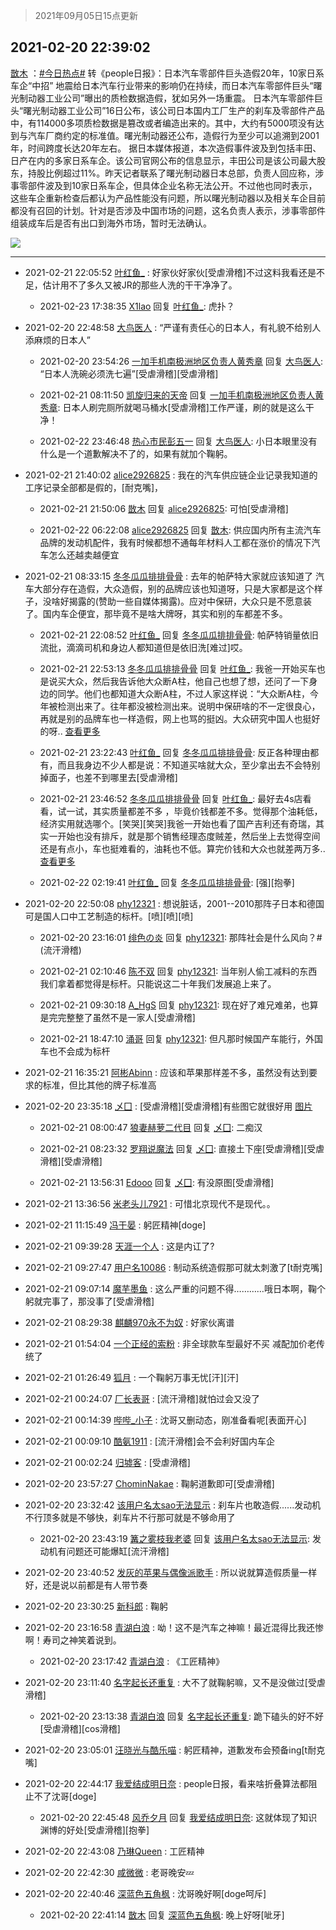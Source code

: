> 2021年09月05日15点更新
<link rel="stylesheet" href="https://cdn.jsdelivr.net/gh/taotie6/sampleJSON@main/css/photo_show.css">


 ## 2021-02-20 22:39:02 

 [㪚木](https://www.coolapk.com/feed/25008658?shareKey=ODcyOThlNWM5YjYxNjEzMTc3Yjg~) ：<a class="feed-link-tag" href="/t/今日热点?type=0">#今日热点#</a> 转《people日报》：日本汽车零部件巨头造假20年，10家日系车企“中招”
地震给日本汽车行业带来的影响仍在持续，而日本汽车零部件巨头“曙光制动器工业公司”曝出的质检数据造假，犹如另外一场重震。
日本汽车零部件巨头“曙光制动器工业公司”16日公布<!--break-->，该公司日本国内工厂生产的刹车及零部件产品中，有114000多项质检数据是篡改或者编造出来的。其中，大约有5000项没有达到与汽车厂商约定的标准值。曙光制动器还公布，造假行为至少可以追溯到2001年，时间跨度长达20年左右。
据日本媒体报道，本次造假事件波及到包括丰田、日产在内的多家日系车企。该公司官网公布的信息显示，丰田公司是该公司最大股东，持股比例超过11%。昨天记者联系了曙光制动器日本总部，负责人回应称，涉事零部件波及到10家日系车企，但具体企业名称无法公开。不过他也同时表示，这些车企重新检查后都认为产品性能没有问题，所以曙光制动器以及相关车企目前都没有召回的计划。针对是否涉及中国市场的问题，这名负责人表示，涉事零部件组装成车后是否有出口到海外市场，暂时无法确认。 

<div class="album">
<img class="img-item" src="http://image.coolapk.com/feed/2021/0220/22/1081091_ed90efaf_1941_5708@359x226.gif" />
</div>

 ------- 

- 2021-02-21 22:05:52 [叶红鱼_](uid=728808) : 好家伙好家伙[受虐滑稽]不过这料我看还是不足，估计用不了多久又被JR的那些人洗的干干净净了。 

    - 2021-02-23 17:38:35 [X1lao](uid=628869) 回复 [叶红鱼_](uid=728808): 虎扑？ 

- 2021-02-20 22:48:58 [大鸟医人](uid=1511304) : “严谨有责任心的日本人，有礼貌不给别人添麻烦的日本人” 

    - 2021-02-20 23:54:26 [一加手机南极洲地区负责人黄秀章](uid=1765492) 回复 [大鸟医人](uid=1511304): “日本人洗碗必须洗七遍”[受虐滑稽][受虐滑稽] 

    - 2021-02-21 08:11:50 [凯旋归来的天帝](uid=1660221) 回复 [一加手机南极洲地区负责人黄秀章](uid=1765492): 日本人刷完厕所就喝马桶水[受虐滑稽]工作严谨，刷的就是这么干净！ 

    - 2021-02-22 23:46:48 [热心市民彭五一](uid=2330208) 回复 [大鸟医人](uid=1511304): 小日本眼里没有什么是一个道歉解决不了的，如果有就加个鞠躬。 

- 2021-02-21 21:40:02 [alice2926825](uid=1064232) : 我在的汽车供应链企业记录我知道的工序记录全部都是假的，[耐克嘴]， 

    - 2021-02-21 21:50:06 [㪚木](uid=1081091) 回复 [alice2926825](uid=1064232): 可怕[受虐滑稽] 

    - 2021-02-22 06:22:08 [alice2926825](uid=1064232) 回复 [㪚木](uid=1081091): 供应国内所有主流汽车品牌的发动机配件，我有时候都想不通每年材料人工都在涨价的情况下汽车怎么还越卖越便宜 

- 2021-02-21 08:33:15 [冬冬瓜瓜排排骨骨](uid=3463204) : 去年的帕萨特大家就应该知道了   汽车大部分存在造假，大众造假，别的品牌应该也知道呀，只是大家都是这个样子，没啥好揭露的(赞助一些自媒体揭露)。应对中保研，大众只是不愿意装了。国内车企便宜，那毕竟不是啥大牌呀，其实和别的车都差不多。 

    - 2021-02-21 22:08:52 [叶红鱼_](uid=728808) 回复 [冬冬瓜瓜排排骨骨](uid=3463204): 帕萨特销量依旧流批，滴滴司机和身边人都知道但是依旧洗[难过]哎。 

    - 2021-02-21 22:53:13 [冬冬瓜瓜排排骨骨](uid=3463204) 回复 [叶红鱼_](uid=728808): 我爸一开始买车也是说买大众，然后我告诉他大众断A柱，他自己也想了想，还问了一下身边的同学。他们也都知道大众断A柱，不过人家这样说：“大众断A柱，今年被检测出来了。往年都没被检测出来。说明中保研啥的不一定很良心，再就是别的品牌车也一样造假，网上也骂的挺凶。大众研究中国人也挺好的呀.. <a href="/feed/replyList?id=186949696">查看更多</a> 

    - 2021-02-21 23:22:43 [叶红鱼_](uid=728808) 回复 [冬冬瓜瓜排排骨骨](uid=3463204): 反正各种理由都有，而且我身边不少人都是说：不知道买啥就大众，至少拿出去不会特别掉面子，也差不到哪里去[受虐滑稽] 

    - 2021-02-21 23:46:52 [冬冬瓜瓜排排骨骨](uid=3463204) 回复 [叶红鱼_](uid=728808): 最好去4s店看看，试一试，其实质量都差不多 ，毕竟价钱都差不多。觉得那个油耗低，经济实用就选哪个。[笑哭][笑哭]我爸一开始也看了国产吉利还有奇瑞，其实一开始也没有排斥，就是那个销售经理态度贼差，然后坐上去觉得空间还是有点小，车也挺难看的，油耗也不低。算完价钱和大众也就差两万多.. <a href="/feed/replyList?id=186949696">查看更多</a> 

    - 2021-02-22 02:19:41 [叶红鱼_](uid=728808) 回复 [冬冬瓜瓜排排骨骨](uid=3463204): [强][抱拳] 

- 2021-02-20 22:50:08 [phy12321](uid=882783) : 想说脏话，2001--2010那阵子日本和德国可是国人口中工艺制造的标杆。[喷][喷][喷] 

    - 2021-02-20 23:16:01 [绯色の炎](uid=474608) 回复 [phy12321](uid=882783): 那阵社会是什么风向？#(流汗滑稽) 

    - 2021-02-21 02:10:46 [陈不双](uid=3701802) 回复 [phy12321](uid=882783): 当年别人偷工减料的东西我们拿着都觉得是标杆。只能说这二十年我们发展追上来了。 

    - 2021-02-21 09:30:18 [A_HgS](uid=2781404) 回复 [phy12321](uid=882783): 现在好了难兄难弟，也算是完完整整了虽然不是一家人[受虐滑稽] 

    - 2021-02-21 18:47:10 [涌哥](uid=1559440) 回复 [phy12321](uid=882783): 但凡那时候国产车能行，外国车也不会成为标杆 

- 2021-02-21 16:35:21 [阿彬Abinn](uid=2459019) : 应该和苹果那样差不多，虽然没有达到要求的标准，但比其他的牌子标准高 

- 2021-02-20 23:35:18 [乄囗](uid=759206) : [受虐滑稽][受虐滑稽]有些图它就很好用 [图片](http://image.coolapk.com/feed/2021/0220/23/759206_c2b8ac5b_5317_9734@580x304.jpeg)

    - 2021-02-21 08:00:47 [狼妻赫萝二代目](uid=2892866) 回复 [乄囗](uid=759206): 二痴汉 

    - 2021-02-21 08:23:32 [罗翔说魔法](uid=2307872) 回复 [乄囗](uid=759206): 直接土下座[受虐滑稽][受虐滑稽][受虐滑稽] 

    - 2021-02-21 13:56:31 [Edooo](uid=1634136) 回复 [乄囗](uid=759206): 有没原图[受虐滑稽] 

- 2021-02-21 13:36:56 [米老头儿7921](uid=3247034) : 可惜北京现代不是现代。。 

- 2021-02-21 11:15:49 [冯于晏](uid=2980763) : 躬匠精神[doge] 

- 2021-02-21 09:39:28 [天涯一个人](uid=3225865) : 这是内讧了? 

- 2021-02-21 09:27:47 [用户名10086](uid=3290727) : 制动系统造假那可就太刺激了[t耐克嘴] 

- 2021-02-21 09:07:14 [魔芋墨鱼](uid=3221666) : 这么严重的问题不得…………哦日本啊，鞠个躬就完事了，那没事了[受虐滑稽] 

- 2021-02-21 08:29:38 [麒麟970永不为奴](uid=3363987) : 好家伙离谱 

- 2021-02-21 01:54:04 [一个正经的索粉](uid=1168968) : 非全球款车型最好不买 减配加价老传统了 

- 2021-02-21 01:26:49 [狐月](uid=1419322) : 一个鞠躬万事无忧[汗][汗] 

- 2021-02-21 00:24:07 [厂长表哥](uid=2286618) : [流汗滑稽]就怕过会又没了 

- 2021-02-21 00:14:39 [哔哔_小子](uid=1622691) : 沈哥又删动态，刚准备看呢[表面开心] 

- 2021-02-21 00:09:10 [酷氨1911](uid=1915436) : [流汗滑稽]会不会利好国内车企 

- 2021-02-21 00:02:24 [归墟客](uid=3287587) : [受虐滑稽] 

- 2021-02-20 23:57:27 [ChominNakae](uid=1119358) : 鞠躬道歉即可[受虐滑稽] 

- 2021-02-20 23:32:42 [该用户名太sao无法显示](uid=3040243) : 刹车片也敢造假......发动机不行顶多就是不够快，刹车片不行那可就是不够命用了 

    - 2021-02-20 23:43:19 [篝之雾枝我老婆](uid=2933891) 回复 [该用户名太sao无法显示](uid=3040243): 发动机有问题还可能爆缸[流汗滑稽] 

- 2021-02-20 23:40:52 [发灰的苹果与偶像派歌手](uid=760037) : 所以说就算造假质量一样好，还是说以前都是有人带节奏 

- 2021-02-20 23:30:25 [新科郎](uid=1276807) : 鞠躬 

- 2021-02-20 23:16:58 [青湖白浪](uid=1494466) : 呦！这不是汽车之神嘛！最近混得比我还惨啊！寿司之神笑着说到。 

    - 2021-02-20 23:17:42 [青湖白浪](uid=1494466) : 《工匠精神》 

- 2021-02-20 23:11:40 [名字起长还重复](uid=485854) : 大不了就鞠躬嘛，又不是没做过[受虐滑稽] 

    - 2021-02-20 23:13:38 [青湖白浪](uid=1494466) 回复 [名字起长还重复](uid=485854): 跪下磕头的好不好[受虐滑稽][cos滑稽] 

- 2021-02-20 23:05:01 [汪晓光与酷乐喵](uid=2932227) : 躬匠精神，道歉发布会预备ing[t耐克嘴] 

- 2021-02-20 22:44:17 [我爱结成明日奈](uid=1772977) : people日报，看来啥折叠算法都阻止不了沈哥[doge] 

    - 2021-02-20 22:45:48 [风乔夕月](uid=2725527) 回复 [我爱结成明日奈](uid=1772977): 这就体现了知识渊博的好处[受虐滑稽][抱拳] 

- 2021-02-20 22:43:08 [乃琳Queen](uid=2370903) : 工匠精神 

- 2021-02-20 22:42:30 [咸微微](uid=1248718) : 老哥晚安💤 

- 2021-02-20 22:40:46 [深蓝色五角枫](uid=1803264) : 沈哥晚好啊[doge呵斥] 

    - 2021-02-20 22:41:14 [㪚木](uid=1081091) 回复 [深蓝色五角枫](uid=1803264): 晚上好呀[呲牙] 

